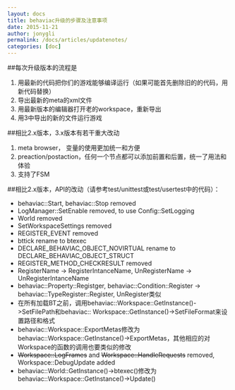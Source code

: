 ```yaml
---
layout: docs
title: behaviac升级的步骤及注意事项
date: 2015-11-21
author: jonygli
permalink: /docs/articles/updatenotes/
categories: [doc]
---
```


##每次升级版本的流程是
1. 用最新的代码把你们的游戏能够编译运行（如果可能首先删除旧的的代码，用新代码替换）
2. 导出最新的meta的xml文件
3. 用最新版本的编辑器打开老的workspace，重新导出
4. 用3中导出的新的文件运行游戏

##相比2.x版本，3.x版本有若干重大改动
1. meta browser， 变量的使用更加统一和方便
2. preaction/postaction，任何一个节点都可以添加前置和后置，统一了用法和体验
3. 支持了FSM

##相比2.x版本，API的改动（请参考test/unittest或test/usertest中的代码）：
* behaviac::Start, behaviac::Stop removed
* LogManager::SetEnable removed, to use Config::SetLogging
* World removed
* SetWorkspaceSettings removed
* REGISTER_EVENT removed
* bttick rename to btexec
* DECLARE_BEHAVIAC_OBJECT_NOVIRTUAL rename to DECLARE_BEHAVIAC_OBJECT_STRUCT
* REGISTER_METHOD_CHECKRESULT removed
* RegisterName  -> RegisterIntanceName, UnRegisterName  -> UnRegisterIntanceName 
* behaviac::Property::Registger, behaviac::Condition::Register  -> behaviac::TypeRegister::Register, UnRegister类似
* 在所有加载BT之前，调用behaviac::Workspace::GetInstance()->SetFilePath和behaviac:: Workspace::GetInstance()->SetFileFormat来设置路径和格式
* behaviac::Workspace::ExportMetas修改为behaviac::Workspace::GetInstance()->ExportMetas，其他相应的对Workspace的函数的调用也要类似的修改
* ~~Workspace::LogFrames~~ and ~~Workspace::HandleRequests~~ removed, Workspace::DebugUpdate added 
* behaviac::World::GetInstance()->btexec()修改为behaviac::Workspace::GetInstance()->Update()